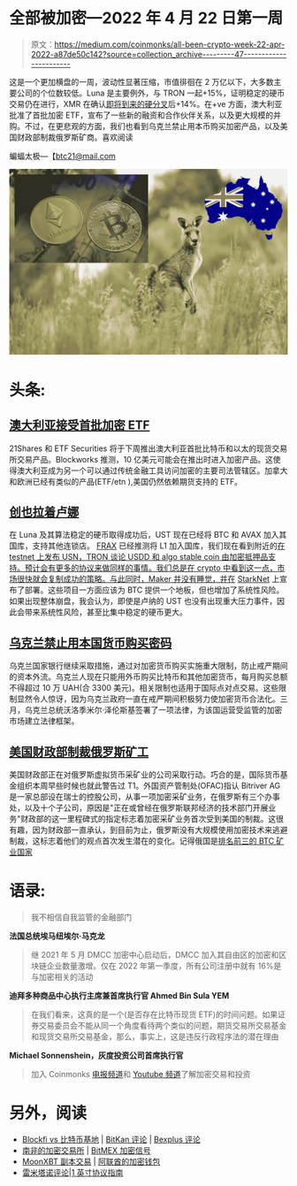 # 全部被加密—2022 年 4 月 22 日第一周

> 原文：<https://medium.com/coinmonks/all-been-crypto-week-22-apr-2022-a87de50c142?source=collection_archive---------47----------------------->

这是一个更加横盘的一周，波动性显著压缩，市值徘徊在 2 万亿以下，大多数主要公司的个位数较低。Luna 是主要例外，与 TRON 一起+15%，证明稳定的硬币交易仍在进行，XMR 在确认[即将到来的硬分叉](https://www.getmonero.org/2022/04/20/network-upgrade-july-2022.html)后+14%。在+ve 方面，澳大利亚批准了首批加密 ETF，宣布了一些新的融资和合作伙伴关系，以及更大规模的并购。不过，在更悲观的方面，我们也看到乌克兰禁止用本币购买加密产品，以及美国财政部制裁俄罗斯矿商。喜欢阅读

蝙蝠太极—【btc21@mail.com 

![](img/16984f97466758d2d9eab29a689b2a58.png)

# **头条:**

## [澳大利亚接受首批加密 ETF](https://forkast.news/australia-pulls-a-fast-one-us-approves-btc-eth-etfs/)

21Shares 和 ETF Securities 将于下周推出澳大利亚首批比特币和以太的现货交易所交易产品。Blockworks 推测，10 亿美元可能会在推出时进入加密产品。这使得澳大利亚成为另一个可以通过传统金融工具访问加密的主要司法管辖区。加拿大和欧洲已经有类似的产品(ETF/etn ),美国仍然依赖期货支持的 ETF。

## [创也拉着卢娜](https://www.theblockcrypto.com/post/142867/justin-sun-to-launch-algorithmic-stablecoin-usdd-on-tron-will-use-10-billion-of-crypto-as-collateral)

在 Luna 及其算法稳定的硬币取得成功后，UST 现在已经将 BTC 和 AVAX 加入其国库，支持其他连锁店。 [FRAX](https://www.theblockcrypto.com/post/141099/frax-finance-may-buy-large-amounts-of-major-cryptos-to-back-its-stablecoin) 已经推测将 L1 加入国库，我们现在看到附近的[在 testnet 上发布 USN，TRON 谈论 USDD 和 algo stable coin 由加密抵押品支持。预计会有更多的协议来做同样的事情。我们总是在 crypto 中看到这一点，市场很快就会复制成功的策略。与此同时，Maker 并没有睡觉，并在](https://cryptobriefing.com/near-launches-usn-stablecoin-testnet/) [StarkNet](https://decrypt.co/98252/ethereum-makerdao-launch-starknet-10x-lower-gas-costs) 上宣布了部署。这些项目一方面应该为 BTC 提供一个地板，但也增加了系统性风险。如果出现整体崩盘，我会认为，即使是卢纳的 UST 也没有出现重大压力事件，因此会带来系统性风险，甚至比集中稳定的硬币更大。

## [乌克兰禁止用本国货币购买密码](https://cointelegraph.com/news/ukraine-bans-bitcoin-purchases-with-local-currency-amid-martial-law)

乌克兰国家银行继续采取措施，通过对加密货币购买实施重大限制，防止戒严期间的资本外流。乌克兰人现在只能用外币购买比特币和其他加密货币，每月购买总额不得超过 10 万 UAH(合 3300 美元)。相关限制也适用于国际点对点交易。这些限制显然令人惊讶，因为乌克兰政府一直在戒严期间积极努力使加密货币合法化。三月，乌克兰总统沃洛季米尔·泽伦斯基签署了一项法律，为该国运营受监管的加密市场建立法律框架。

## [美国财政部制裁俄罗斯矿工](https://www.forbes.com/sites/jasonbrett/2022/04/20/us-treasury-sanctions-russian-crypto-mining-operation-amid-new-token-launch/?sh=5ddb93fe20b4)

美国财政部正在对俄罗斯虚拟货币采矿业的公司采取行动。巧合的是，国际货币基金组织本周早些时候也就此警告过 T1。外国资产管制处(OFAC)指认 Bitriver AG 是一家总部设在瑞士的控股公司，从事一项加密采矿业务，在俄罗斯有三个办事处，以及十个子公司，原因是"正在或曾经在俄罗斯联邦经济的技术部门开展业务"财政部的这一里程碑式的指定标志着加密采矿业务首次受到美国的制裁。这很有趣，因为财政部一直承认，到目前为止，俄罗斯没有大规模使用加密技术来逃避制裁，这标志着他们的观点首次发生潜在的变化。记得俄国是[排名前三的 BTC 矿业国家](https://ccaf.io/cbeci/mining_map)

# **语录:**

> 我不相信自我监管的金融部门

**法国总统埃马纽埃尔·马克龙**

> 继 2021 年 5 月 DMCC 加密中心启动后，DMCC 加入其自由区的加密和区块链企业数量激增。仅在 2022 年第一季度，所有公司注册中就有 16%是与加密相关的活动

**迪拜多种商品中心执行主席兼首席执行官 Ahmed Bin Sula YEM**

> 在我们看来，这真的是一个(是否存在比特币现货 ETF)的时间问题。如果证券交易委员会不能从同一个角度看待两个类似的问题，期货交易所交易基金和现货交易所交易基金，那么，事实上，这是违反行政程序法的潜在理由

**Michael Sonnenshein，灰度投资公司首席执行官**

> 加入 Coinmonks [电报频道](https://t.me/coincodecap)和 [Youtube 频道](https://www.youtube.com/c/coinmonks/videos)了解加密交易和投资

# 另外，阅读

*   [Blockfi vs 比特币基地](https://coincodecap.com/blockfi-vs-coinbase) | [BitKan 评论](https://coincodecap.com/bitkan-review) | [Bexplus 评论](https://coincodecap.com/bexplus-review)
*   [南非的加密交易所](https://coincodecap.com/crypto-exchanges-in-south-africa) | [BitMEX 加密信号](https://coincodecap.com/bitmex-crypto-signals)
*   [MoonXBT 副本交易](https://coincodecap.com/moonxbt-copy-trading) | [阿联酋的加密钱包](https://coincodecap.com/crypto-wallets-in-uae)
*   [雷米塔诺评论](https://coincodecap.com/remitano-review)|[1 英寸协议指南](https://coincodecap.com/1inch)